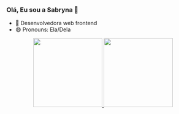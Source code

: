 ### Olá, Eu sou a Sabryna 👋


- 🔭 Desenvolvedora web frontend
- 😄 Pronouns: Ela/Dela

<div align="center">
  <a href="https://github.com/Sabrynascully">
  <img height="180em" src="https://github-readme-stats.vercel.app/api?username=sabrynascully&show_icons=true&theme=dracula&include_all_commits=true&count_private=true"/>
  <img height="180em" src="https://github-readme-stats.vercel.app/api/top-langs/?username=sabrynascully&layout=compact&langs_count=7&theme=dracula"/>
</div>
  
 

